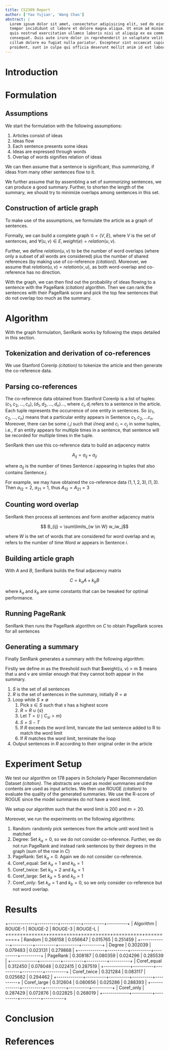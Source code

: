 ```yaml
---
title: CS2309 Report
author: ['Yao Yujian', 'Wang Chao']
abstract: |
  Lorem ipsum dolor sit amet, consectetur adipisicing elit, sed do eiusmod
  tempor incididunt ut labore et dolore magna aliqua. Ut enim ad minim veniam,
  quis nostrud exercitation ullamco laboris nisi ut aliquip ex ea commodo
  consequat. Duis aute irure dolor in reprehenderit in voluptate velit esse
  cillum dolore eu fugiat nulla pariatur. Excepteur sint occaecat cupidatat non
  proident, sunt in culpa qui officia deserunt mollit anim id est laborum.
---
```


# Introduction


# Formulation

## Assumptions

We start the formulation with the following assumptions:

1. Articles consist of ideas
1. Ideas flow
1. Each sentence presents some ideas
1. Ideas are expressed through words
1. Overlap of words signifies relation of ideas

We can then assume that a sentence is significant, thus _summarizing_, if
ideas from many other sentences flow to it.

We further assume that by assembling a set of _summarizing_ sentences, we
can produce a good summary. Further, to shorten the length of the summary,
we should try to minimize overlaps among sentences in this set.

## Construction of article graph

To make use of the assumptions, we formulate the article as a graph of
sentences.

Formally, we can build a complete graph $\mathcal{G} = (V, E)$, where $V$ is the
set of sentences, and $\forall (u, v) \in E, weight(e) = relation(u, v)$.

Further, we define $relation(u, v)$ to be the number of word overlaps
(where only a subset of all words are considered) plus the number of shared
references (by making use of co-reference _(citation)_). Moreover, we assume
that $relation(u, v) = relation(v, u)$, as both word-overlap and co-reference
has no direction.

With the graph, we can then find out the probability of ideas flowing to a
sentence with the PageRank _(citation)_ algorithm. Then we can rank the
sentences with their PageRank score and pick the top few sentences that
do not overlap too much as the summary.

# Algorithm

With the graph formulation, SenRank works by following the steps detailed in
this section.

## Tokenization and derivation of co-references

We use Stanford Corenlp _(citation)_ to tokenize the article and then generate
the co-reference data.

## Parsing co-references

The co-reference data obtained from Stanford Corenlp is a list of tuples:
$(c_1, c_2,...,c_n), (d_1, d_2,...,d_n)...$, where $c_i, d_i$ refers to a
sentence in the article. Each tuple represents the occurrence of one entity
in sentences. So $(c_1, c_2,...,c_n)$ means that a particular entity appears
in Sentence $c_1, c_2,...c_n$. Moreover, there can be some $i, j$ such that
$i /neq j$ and $c_i = c_j$ in some tuples, i.e., if an entity appears for
multiple times in a sentence, that sentence will be recorded for multiple
times in the tuple.

SenRank then use this co-reference data to build an adjacency matrix

$$ A_{ij} = a_{ij} + a_{ji}$$

where $a_{ij}$ is the number of times Sentence $i$ appearing in tuples that
also contains Sentence $j$.

For example, we may have obtained the co-reference data $(1,1,2,3), (1,3)$.
Then $a_{12} = 2$, $a_{21} = 1$, thus $A_{12} = A_{21} = 3$

## Counting word overlap

SenRank then process all sentences and form another adjacency matrix

$$ B_{ij} = \sum\limits_{w \in W} w_iw_j$$

where $W$ is the set of words that are considered for word overlap and $w_i$
refers to the number of time Word $w$ appears in Sentence $i$.

## Building article graph

With $A$ and $B$, SenRank builds the final adjacency matrix

$$ C = k_aA + k_bB $$

where $k_a$ and $k_b$ are some constants that can be tweaked for optimal
performance.

## Running PageRank

SenRank then runs the PageRank algorithm on $C$ to obtain PageRank scores
for all sentences

## Generating a summary

Finally SenRank generates a summary with the following algorithm:

Firstly we define $m$ as the threshold such that
$weight(u, v) > m $ means that u and v are similar enough that they cannot
both appear in the summary.

1. $S$ is the set of all sentences
1. $R$ is the set of sentences in the summary, initially $R = \emptyset$
1. Loop while $S \neq \emptyset$
    1. Pick $s \in S$ such that $s$ has a highest score
    1. $R = R \cup \{s\}$
    1. Let $T = \{i \mid C_{si} > m\}$
    1. $S = S - T$
    1. If $R$ exceeds the word limit, trancate the last sentence added to R to match the word limit
    1. If $R$ matches the word limit, terminate the loop
1. Output sentences in $R$ according to their original order in the article

# Experiment Setup

We test our algorithm on 178 papers in Scholarly Paper Recommendation Dataset
_(citation)_. The abstracts are used as model summaries and the contents are
used as input articles. We then use ROUGE _(citation)_ to evaluate the quality
of the generated summaries. We use the R-score of ROGUE since the model
summaries do not have a word limit.

We setup our algorithm such that the word limit is 200 and $m = 20$.

Moreover, we run the experiments on the following algorithms:

1. Random: randomly pick sentences from the article until word limit is matched
1. Degree: Set $k_a = 0$, so we do not consider co-reference. Further, we do not run PageRank and instead rank sentences by their degrees in the graph (sum of the row in $C$)
1. PageRank: Set $k_a = 0$. Again we do not consider co-reference.
1. Coref_equal: Set $k_a = 1$ and $k_b = 1$
1. Coref_twice: Set $k_a = 2$ and $k_b = 1$
1. Coref_large: Set $k_a = 5$ and $k_b = 1$
1. Coref_only: Set $k_a = 1$ and $k_b = 0$, so we only consider co-reference but not word overlap.

# Results

+-------------+----------+----------+----------+----------+
| Algorithm   | ROUGE-1  | ROUGE-2  | ROUGE-3  | ROUGE-L  |
+=============+==========+==========+==========+==========+
| Random      | 0.266158 | 0.056647 | 0.015765 | 0.251459 |
+-------------+----------+----------+----------+----------+
| Degree      | 0.302039 | 0.079483 | 0.023131 | 0.279868 |
+-------------+----------+----------+----------+----------+
| PageRank    | 0.308187 | 0.080359 | 0.024296 | 0.285539 |
+-------------+----------+----------+----------+----------+
| Coref_equal | 0.312450 | 0.078048 | 0.022415 | 0.287519 |
+-------------+----------+----------+----------+----------+
| Coref_twice | 0.321284 | 0.083117 | 0.025682 | 0.294462 |
+-------------+----------+----------+----------+----------+
| Coref_large | 0.312604 | 0.080656 | 0.025286 | 0.288393 |
+-------------+----------+----------+----------+----------+
| Coref_only  | 0.287429 | 0.072876 | 0.022825 | 0.268019 |
+-------------+----------+----------+----------+----------+

# Conclusion

# References